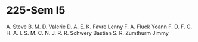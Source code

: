 # 225-Sem I5

A. Steve
B. M.
D. Valerie
D. A.
E. K.
Favre Lenny
F. A.
Fluck Yoann
F. D.
F. G.
H. A.
I. S.
M. C.
N. J.
R. R.
Schwery Bastian
S. R.
Zumthurm Jimmy